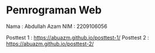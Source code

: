 # Pemrograman Web
Nama : Abdullah Azam
NIM  : 2209106056

Posttest 1 : https://abuazm.github.io/posttest-1/
Posttest 2 : https://abuazm.github.io/posttest-2/